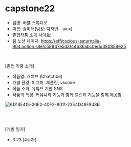# capstone22

- 팀명: 버블 스튜디오
- 이름: 김미래(팀장: 디자인 - uiux)
- 졸업작품 소개 사이트:
- 팀 노션 페이지: https://efficacious-saturnalia-964.notion.site/c58847e5d31c4686abc0edd380858e25

<br/>

[졸업 작품 소개]
- 작품명: 캐치브 (Chatchbe) 
- 개발 환경: 피그마. 제플린, vscode
- 작품 소개: 유튜브 기반 SNS
- 작품의 특징: 커뮤니티 기능과 함께 캘린더 기능을 함께 제공함. 

![6D14E415-20E2-40F2-8011-23E4D49F848B](https://user-images.githubusercontent.com/70610515/159629244-b5a69b7d-f6b7-468e-b262-f475026d710b.jpeg)

<br/>
<br/>

[개발 일지]

- 3.23 (4주차)
